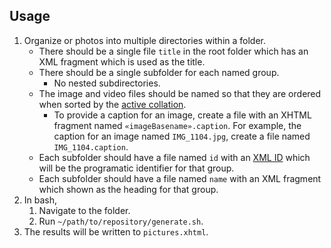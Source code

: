 ## Usage

1. Organize or photos into multiple directories within a folder.
   * There should be a single file `title` in the root folder which has an XML fragment which is used as the title.
   * There should be a single subfolder for each named group.
     * No nested subdirectories.
   * The image and video files should be named so that they are ordered when sorted by the [active collation](https://pubs.opengroup.org/onlinepubs/9699919799/utilities/V3_chap02.html#tag_18_13_03).
     * To provide a caption for an image, create a file with an XHTML fragment named `«imageBasename».caption`. For example, the caption for an image named `IMG_1104.jpg`, create a file named `IMG_1104.caption`.
   * Each subfolder should have a file named `id` with an [XML ID](https://www.w3.org/TR/REC-xml/#id) which will be the programatic identifier for that group.
   * Each subfolder should have a file named `name` with an XML fragment which shown as the heading for that group.
2. In bash,
   1. Navigate to the folder.
   2. Run `~/path/to/repository/generate.sh`.
4. The results will be written to `pictures.xhtml`.

